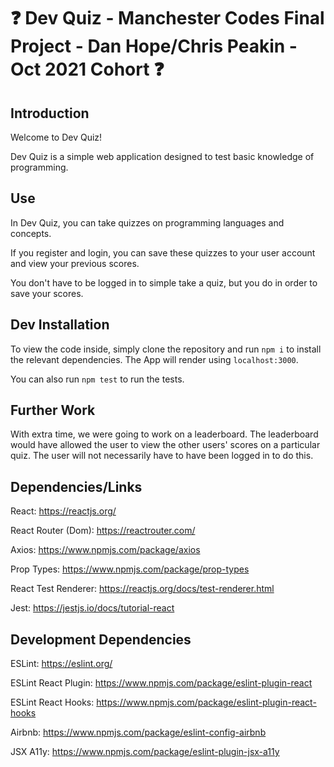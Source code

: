 # :question: Dev Quiz -  Manchester Codes Final Project - Dan Hope/Chris Peakin - Oct 2021 Cohort :question:

## Introduction

Welcome to Dev Quiz! 

Dev Quiz is a simple web application designed to test basic knowledge of programming.

## Use

In Dev Quiz, you can take quizzes on programming languages and concepts.

If you register and login, you can save these quizzes to your user account and view your previous scores.

You don't have to be logged in to simple take a quiz, but you do in order to save your scores.

## Dev Installation

To view the code inside, simply clone the repository and run `npm i` to install the relevant dependencies. The App will render using `localhost:3000`.

You can also run `npm test` to run the tests.

## Further Work

With extra time, we were going to work on a leaderboard. The leaderboard would have allowed the user to view the other users' scores on a particular quiz. The user will not necessarily have to have been logged in to do this.

## Dependencies/Links

React: https://reactjs.org/

React Router (Dom): https://reactrouter.com/

Axios: https://www.npmjs.com/package/axios

Prop Types: https://www.npmjs.com/package/prop-types

React Test Renderer: https://reactjs.org/docs/test-renderer.html

Jest: https://jestjs.io/docs/tutorial-react

## Development Dependencies

ESLint: https://eslint.org/

ESLint React Plugin: https://www.npmjs.com/package/eslint-plugin-react

ESLint React Hooks: https://www.npmjs.com/package/eslint-plugin-react-hooks

Airbnb: https://www.npmjs.com/package/eslint-config-airbnb

JSX A11y: https://www.npmjs.com/package/eslint-plugin-jsx-a11y